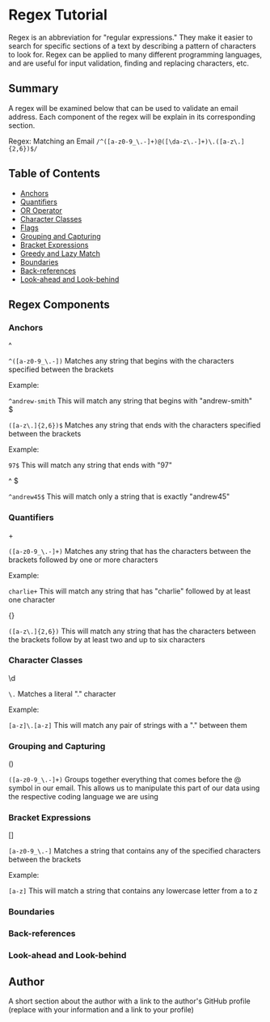 # Regex Tutorial

Regex is an abbreviation for "regular expressions." They make it easier to search for specific 
sections of a text by describing a pattern of characters to look for. Regex can be applied to many
different programming languages, and are useful for input validation, finding and replacing characters, etc.

## Summary

A regex will be examined below that can be used to validate an email address. Each component of the regex will be explain in its corresponding section. 

Regex: Matching an Email
`/^([a-z0-9_\.-]+)@([\da-z\.-]+)\.([a-z\.]{2,6})$/`

## Table of Contents

- [Anchors](#anchors)
- [Quantifiers](#quantifiers)
- [OR Operator](#or-operator)
- [Character Classes](#character-classes)
- [Flags](#flags)
- [Grouping and Capturing](#grouping-and-capturing)
- [Bracket Expressions](#bracket-expressions)
- [Greedy and Lazy Match](#greedy-and-lazy-match)
- [Boundaries](#boundaries)
- [Back-references](#back-references)
- [Look-ahead and Look-behind](#look-ahead-and-look-behind)

## Regex Components

### Anchors

^

`^([a-z0-9_\.-])` Matches any string that begins with the characters specified between the brackets

Example:

`^andrew-smith` This will match any string that begins with "andrew-smith"  
$

`([a-z\.]{2,6})$` Matches any string that ends with the characters specified between the brackets

Example:

`97$` This will match any string that ends with "97"

^ $

`^andrew45$` This will match only a string that is exactly "andrew45"  


### Quantifiers

\+

`([a-z0-9_\.-]+)` Matches any string that has the characters between the brackets followed by one or more characters

Example:

`charlie+` This will match any string that has "charlie" followed by at least one character  

{}

`([a-z\.]{2,6})` This will match any string that has the characters between the brackets follow by at least two and up to six characters

### Character Classes

\d

`\.` Matches a literal "." character  

Example:

`[a-z]\.[a-z]` This will match any pair of strings with a "." between them

### Grouping and Capturing

()

`([a-z0-9_\.-]+)` Groups together everything that comes before the @ symbol in our email. This allows us to manipulate this part of our data using the respective 
coding language we are using

### Bracket Expressions

[]

`[a-z0-9_\.-]` Matches a string that contains any of the specified characters between the brackets

Example:

`[a-z]` This will match a string that contains any lowercase letter from a to z

### Boundaries

### Back-references

### Look-ahead and Look-behind

## Author

A short section about the author with a link to the author's GitHub profile (replace with your information and a link to your profile)
